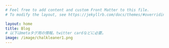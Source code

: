 ```yaml
---
# Feel free to add content and custom Front Matter to this file.
# To modify the layout, see https://jekyllrb.com/docs/themes/#overriding-theme-defaults

layout: home
title: Blog
# 以下はmetaタグ用の情報。twitter cardなどに必要。
image: /image/chalkleaner1.png
---
```

